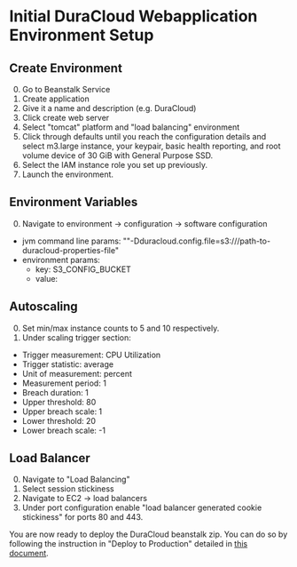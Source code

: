 # Initial DuraCloud Webapplication Environment Setup

## Create Environment
0. Go to Beanstalk Service
0. Create application
0. Give it a name and description (e.g. DuraCloud)
0. Click create web server
0. Select "tomcat" platform and "load balancing" environment
0. Click through defaults until you reach the configuration details and select m3.large instance, your keypair, basic health reporting, and root volume device of 30 GiB with General Purpose SSD.
0. Select the IAM instance role you set up previously.
0. Launch the environment.

## Environment Variables
0. Navigate to environment -> configuration -> software configuration
  * jvm command line params:
    ""-Dduracloud.config.file=s3://<your-s3-config-bucket>/path-to-duracloud-properties-file"
  * environment params:
     * key: S3_CONFIG_BUCKET
     * value: <your-s3-config-bucket>

## Autoscaling
0. Set min/max instance counts to 5 and 10 respectively.
0. Under scaling trigger section:
  * Trigger measurement: CPU Utilization
  * Trigger statistic: average
  * Unit of measurement: percent
  * Measurement period: 1
  * Breach duration: 1
  * Upper threshold: 80
  * Upper breach scale: 1
  * Lower threshold: 20
  * Lower breach scale: -1

## Load Balancer
0. Navigate to "Load Balancing"
0. Select session stickiness
0. Navigate to EC2 -> load balancers
0. Under port configuration enable "load balancer generated cookie stickiness" for ports 80 and 443.

You are now ready to deploy the DuraCloud beanstalk zip. You can do so by following the instruction in "Deploy to Production" detailed in [this document](release-new-version.md).
